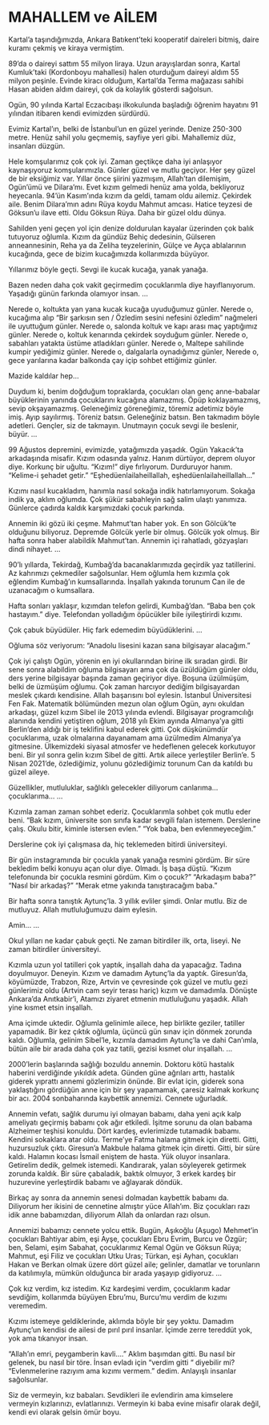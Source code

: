 # MAHALLEM ve AİLEM

Kartal’a taşındığımızda, Ankara Batıkent’teki kooperatif daireleri bitmiş, daire kuramı çekmiş ve kiraya vermiştim.

89’da o daireyi sattım 55 milyon liraya. Uzun arayışlardan sonra, Kartal Kumluk’taki (Kordonboyu mahallesi) halen oturduğum daireyi aldım 55 milyon peşinle. Evinde kiracı olduğum, Kartal’da Terma mağazası sahibi Hasan abiden aldım daireyi, çok da kolaylık gösterdi sağolsun.

Ogün, 90 yılında Kartal Eczacıbaşı ilkokulunda başladığı öğrenim hayatını 91 yılından itibaren kendi evimizden sürdürdü.

Evimiz Kartal’ın, belki de İstanbul’un en güzel yerinde. Denize 250-300 metre. Henüz sahil yolu geçmemiş, sayfiye yeri gibi. Mahallemiz düz, insanları düzgün.

Hele komşularımız çok çok iyi. Zaman geçtikçe daha iyi anlaşıyor kaynaşıyoruz komşularımızla. Günler güzel ve mutlu geçiyor. Her şey güzel de bir eksiğimiz var. Yıllar önce şiirini yazmışım, Allah’tan dilemişim, Ogün’ümü ve Dilara’mı. Evet kızım gelmedi henüz ama yolda, bekliyoruz heyecanla. 94’ün Kasım’ında kızım da geldi, tamam oldu ailemiz. Çekirdek aile. Benim Dilara’mın adını Rüya koydu Mahmut amcası. Hatice teyzesi de Göksun’u ilave etti. Oldu Göksun Rüya. Daha bir güzel oldu dünya.

Sahilden yeni geçen yol için denize doldurulan kayalar üzerinden çok balık tutuyoruz oğlumla. Kızım da gündüz Behiç dedesinin, Gülseren anneannesinin, Reha ya da Zeliha teyzelerinin, Gülçe ve Ayça ablalarının kucağında, gece de bizim kucağımızda kollarımızda büyüyor.

Yıllarımız böyle geçti. Sevgi ile kucak kucağa, yanak yanağa.

Bazen neden daha çok vakit geçirmedim çocuklarımla diye hayıflanıyorum. Yaşadığı günün farkında olamıyor insan.
…

Nerede o, koltukta yan yana kucak kucağa uyuduğumuz günler.
Nerede o, kucağıma alıp “Bir şarkısın sen / Özledim sesini nefesini özledim” nağmeleri ile uyuttuğum günler.
Nerede o, salonda koltuk ve kapı arası maç yaptığımız günler.
Nerede o, koltuk kenarında çekirdek soyduğum günler.
Nerede o, sabahları yatakta üstüme atladıkları günler.
Nerede o, Maltepe sahilinde kumpir yediğimiz günler.
Nerede o, dalgalarla oynadığımız günler,
Nerede o, gece yarılarına kadar balkonda çay içip sohbet ettiğimiz günler.

Mazide kaldılar hep…

Duydum ki, benim doğduğum topraklarda, çocukları olan genç anne-babalar büyüklerinin yanında çocuklarını kucağına alamazmış. Öpüp koklayamazmış, sevip okşayamazmış. Geleneğimiz göreneğimiz, töremiz adetimiz böyle imiş. Ayıp sayılırmış. Töreniz batsın. Geleneğiniz batsın. Ben takmadım böyle adetleri. Gençler, siz de takmayın. Unutmayın çocuk sevgi ile beslenir, büyür.
…

99 Ağustos depremini, evimizde, yatağımızda yaşadık. Ogün Yakacık’ta arkadaşında misafir. Kızım odasında yalnız. Hanım dürtüyor, deprem oluyor diye. Korkunç bir uğultu.
“Kızım!” diye fırlıyorum. Durduruyor hanım.
“Kelime-i şehadet getir.”
“Eşhedüenlailaheillallah, eşhedüenlailaheillallah...”

Kızımı nasıl kucakladım, hanımla nasıl sokağa indik hatırlamıyorum. Sokağa indik ya, aklım oğlumda. Çok şükür sabahleyin sağ salim ulaştı yanımıza. Günlerce çadırda kaldık karşımızdaki çocuk parkında.

Annemin iki gözü iki çeşme. Mahmut’tan haber yok. En son Gölcük’te olduğunu biliyoruz. Depremde Gölcük yerle bir olmuş. Gölcük yok olmuş. Bir hafta sonra haber alabildik Mahmut’tan. Annemin içi rahatladı, gözyaşları dindi nihayet.
…

90’lı yıllarda, Tekirdağ, Kumbağ’da bacanaklarımızda geçirdik yaz tatillerini. Az kahrımızı çekmediler sağolsunlar. Hem oğlumla hem kızımla çok eğlendim Kumbağ’ın kumsallarında. İnşallah yakında torunum Can ile de uzanacağım o kumsallara.

Hafta sonları yaklaşır, kızımdan telefon gelirdi, Kumbağ’dan. “Baba ben çok hastayım.” diye. Telefondan yolladığım öpücükler bile iyileştirirdi kızımı.

Çok çabuk büyüdüler. Hiç fark edemedim büyüdüklerini.
…

Oğluma söz veriyorum: “Anadolu lisesini kazan sana bilgisayar alacağım.”

Çok iyi çalıştı Ogün, yörenin en iyi okullarından birine ilk sıradan girdi. Bir sene sonra alabildim oğluma bilgisayarı ama çok da üzüldüğüm günler oldu, ders yerine bilgisayar başında zaman geçiriyor diye. Boşuna üzülmüşüm, belki de üzmüşüm oğlumu. Çok zaman harcıyor dediğim bilgisayardan meslek çıkardı kendisine. Allah başarısını bol eylesin. İstanbul Üniversitesi Fen Fak. Matematik bölümünden mezun olan oğlum Ogün, aynı okuldan arkadaşı, güzel kızım Sibel ile 2013 yılında evlendi. Bilgisayar programcılığı alanında kendini yetiştiren oğlum, 2018 yılı Ekim ayında Almanya’ya gitti Berlin’den aldığı bir iş teklifini kabul ederek gitti. Çok düşkünümdür çocuklarıma, uzak olmalarına dayanamam ama üzülmedim Almanya’ya gitmesine. Ülkemizdeki siyasal atmosfer ve hedeflenen gelecek korkutuyor beni. Bir yıl sonra gelin kızım Sibel de gitti. Artık ailece yerleştiler Berlin’e. 5 Nisan 2021’de, özlediğimiz, yolunu gözlediğimiz torunum Can da katıldı bu güzel aileye.

Güzellikler, mutluluklar, sağlıklı gelecekler diliyorum canlarıma… çocuklarıma…
…

Kızımla zaman zaman sohbet ederiz. Çocuklarımla sohbet çok mutlu eder beni.
“Bak kızım, üniversite son sınıfa kadar sevgili falan istemem. Derslerine çalış. Okulu bitir, kiminle istersen evlen.”
“Yok baba, ben evlenmeyeceğim.”

Derslerine çok iyi çalışmasa da, hiç teklemeden bitirdi üniversiteyi.

Bir gün instagramında bir çocukla yanak yanağa resmini gördüm. Bir süre bekledim belki konuyu açan olur diye. Olmadı. İş başa düştü.
“Kızım telefonunda bir çocukla resmini gördüm. Kim o çocuk?”
“Arkadaşım baba?”
“Nasıl bir arkadaş?”
“Merak etme yakında tanıştıracağım baba.”

Bir hafta sonra tanıştık Aytunç’la. 3 yıllık evliler şimdi. Onlar mutlu. Biz de mutluyuz. Allah mutluluğumuzu daim eylesin.

Amin...
…

Okul yılları ne kadar çabuk geçti. Ne zaman bitirdiler ilk, orta, liseyi. Ne zaman bitirdiler üniversiteyi.

Kızımla uzun yol tatilleri çok yaptık, inşallah daha da yapacağız. Tadına doyulmuyor. Deneyin. Kızım ve damadım Aytunç’la da yaptık. Giresun’da, köyümüzde, Trabzon, Rize, Artvin ve çevresinde çok güzel ve mutlu gezi günlerimiz oldu (Artvin cam seyir terası hariç) kızım ve damadımla. Dönüşte Ankara’da Anıtkabir’i, Atamızı ziyaret etmenin mutluluğunu yaşadık. Allah yine kısmet etsin inşallah.

Ama içimde uktedir. Oğlumla gelinimle ailece, hep birlikte geziler, tatiller yapamadık. Bir kez çıktık oğlumla, üçüncü gün sınav için dönmek zorunda kaldı. Oğlumla, gelinim Sibel’le, kızımla damadım Aytunç’la ve dahi Can’ımla, bütün aile bir arada daha çok yaz tatili, gezisi kısmet olur inşallah.
…

2000’lerin başlarında sağlığı bozuldu annemin. Doktoru kötü hastalık haberini verdiğinde yıkıldık adeta. Günden güne ağrıları arttı, hastalık giderek yıprattı annemi gözlerimizin önünde. Bir evlat için, giderek sona yaklaştığını gördüğün anne için bir şey yapamamak, çaresiz kalmak korkunç bir acı. 2004 sonbaharında kaybettik annemizi. Cennete uğurladık.

Annemin vefatı, sağlık durumu iyi olmayan babamı, daha yeni açık kalp ameliyatı geçirmiş babamı çok ağır etkiledi. İşitme sorunu da olan babama Alzheimer teşhisi konuldu. Dört kardeş, evlerimizde tutamadık babamı. Kendini sokaklara atar oldu. Terme’ye Fatma halama gitmek için diretti. Gitti, huzursuzluk çıktı. Giresun’a Makbule halama gitmek için diretti. Gitti, bir süre kaldı. Halamın kocası İsmail eniştem de hasta. Yük oluyor insanlara. Getirelim dedik, gelmek istemedi. Kandırarak, yalan söyleyerek getirmek zorunda kaldık. Bir süre çabaladık, baktık olmuyor, 3 erkek kardeş bir huzurevine yerleştirdik babamı ve ağlayarak döndük.

Birkaç ay sonra da annemin senesi dolmadan kaybettik babamı da. Diliyorum her ikisini de cennetine almıştır yüce Allah’ım. Biz çocukları razı idik anne babamızdan, diliyorum Allah da onlardan razı olsun.

Annemizi babamızı cennete yolcu ettik. Bugün, Aşıkoğlu (Aşugo) Mehmet’in çocukları Bahtiyar abim, eşi Ayşe, çocukları Ebru Evrim, Burcu ve Özgür; ben, Selami, eşim Sabahat, çocuklarımız Kemal Ogün ve Göksun Rüya; Mahmut, eşi Filiz ve çocukları Utku Uras; Türkan, eşi Ayhan, çocukları Hakan ve Berkan olmak üzere dört güzel aile; gelinler, damatlar ve torunların da katılımıyla, mümkün olduğunca bir arada yaşayıp gidiyoruz.
…

Çok kız verdim, kız istedim. Kız kardeşimi verdim, çocuklarım kadar sevdiğim, kollarımda büyüyen Ebru’mu, Burcu’mu verdim de kızımı veremedim.

Kızımı istemeye geldiklerinde, aklımda böyle bir şey yoktu. Damadım Aytunç’un kendisi de ailesi de pırıl pırıl insanlar. İçimde zerre tereddüt yok, yok ama tıkanıyor insan.

“Allah’ın emri, peygamberin kavli….” Aklım başımdan gitti. Bu nasıl bir gelenek, bu nasıl bir töre. İnsan evladı için “verdim gitti “ diyebilir mi? “Evlenmelerine razıyım ama kızımı vermem.” dedim. Anlayışlı insanlar sağolsunlar.

Siz de vermeyin, kız babaları. Sevdikleri ile evlendirin ama kimselere vermeyin kızlarınızı, evlatlarınızı. Vermeyin ki baba evine misafir olarak değil, kendi evi olarak gelsin ömür boyu.
